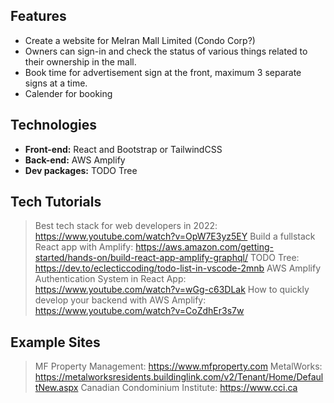 ## Features

- Create a website for Melran Mall Limited (Condo Corp?) 
- Owners can sign-in and check the status of various things related to their ownership in the mall.
- Book time for advertisement sign at the front, maximum 3 separate signs at a time.   
- Calender for booking

## Technologies

- **Front-end:** React and Bootstrap or TailwindCSS
- **Back-end:** AWS Amplify 
- **Dev packages:**  TODO Tree 

## Tech Tutorials

> Best tech stack for web developers in 2022: https://www.youtube.com/watch?v=OpW7E3yz5EY
> Build a fullstack React app with Amplify: https://aws.amazon.com/getting-started/hands-on/build-react-app-amplify-graphql/
> TODO Tree: https://dev.to/eclecticcoding/todo-list-in-vscode-2mnb
> AWS Amplify Authentication System in React App: https://www.youtube.com/watch?v=wGg-c63DLak 
> How to quickly develop your backend with AWS Amplify: https://www.youtube.com/watch?v=CoZdhEr3s7w

## Example Sites

> MF Property Management: https://www.mfproperty.com
> MetalWorks: https://metalworksresidents.buildinglink.com/v2/Tenant/Home/DefaultNew.aspx
> Canadian Condominium Institute: https://www.cci.ca